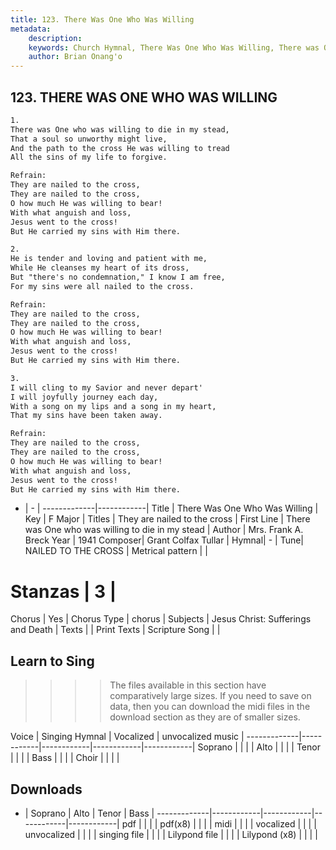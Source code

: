 ```yaml
---
title: 123. There Was One Who Was Willing
metadata:
    description: 
    keywords: Church Hymnal, There Was One Who Was Willing, There was One who was willing to die in my stead, They are nailed to the cross
    author: Brian Onang'o
---
```



## 123. THERE WAS ONE WHO WAS WILLING

```txt
1.
There was One who was willing to die in my stead, 
That a soul so unworthy might live, 
And the path to the cross He was willing to tread 
All the sins of my life to forgive. 

Refrain:
They are nailed to the cross, 
They are nailed to the cross, 
O how much He was willing to bear! 
With what anguish and loss, 
Jesus went to the cross! 
But He carried my sins with Him there. 

2.
He is tender and loving and patient with me, 
While He cleanses my heart of its dross, 
But "there's no condemnation," I know I am free, 
For my sins were all nailed to the cross. 

Refrain:
They are nailed to the cross, 
They are nailed to the cross, 
O how much He was willing to bear! 
With what anguish and loss, 
Jesus went to the cross! 
But He carried my sins with Him there. 

3.
I will cling to my Savior and never depart' 
I will joyfully journey each day, 
With a song on my lips and a song in my heart, 
That my sins have been taken away.

Refrain:
They are nailed to the cross, 
They are nailed to the cross, 
O how much He was willing to bear! 
With what anguish and loss, 
Jesus went to the cross! 
But He carried my sins with Him there. 

```

- |   -  |
-------------|------------|
Title | There Was One Who Was Willing |
Key | F Major |
Titles | They are nailed to the cross |
First Line | There was One who was willing to die in my stead |
Author | Mrs. Frank A. Breck
Year | 1941
Composer| Grant Colfax Tullar |
Hymnal|  - |
Tune| NAILED TO THE CROSS |
Metrical pattern | |
# Stanzas | 3 |
Chorus | Yes |
Chorus Type | chorus |
Subjects | Jesus Christ: Sufferings and Death |
Texts |  |
Print Texts | 
Scripture Song |  |
  
## Learn to Sing

>>>> The files available in this section have comparatively large sizes. If you need to save on data, then you can download the midi files in the download section as they are of smaller sizes.

Voice |  Singing Hymnal | Vocalized | unvocalized music |
-------------|------------|------------|------------|------------|
Soprano | | | |
Alto | | | |
Tenor | | | |
Bass | | | |
Choir | | | |

## Downloads

- |  Soprano | Alto | Tenor | Bass |
-------------|------------|------------|------------|------------|
pdf | | | |
pdf(x8) | | | |
midi | | | |
vocalized | | | |
unvocalized | | | |
singing file | | | |
Lilypond file | | | |
Lilypond (x8) | | | |
  